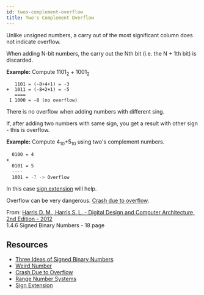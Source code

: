 ```yaml
---
id: twos-complement-overflow
title: Two's Complement Overflow
---
```


Unlike unsigned numbers, a carry out of the most significant column
does not indicate overflow. 

When adding N-bit numbers, the carry out the Nth bit (i.e. the N + 1th bit) is discarded.

**Example:** Compute 1101<sub>2</sub> + 1001<sub>2</sub>

```
   1101 = (-8+4+1) = -3
+  1011 = (-8+2+1) = -5
   ====
 1 1000 = -8 (no overflow)
```

There is no overflow when adding numbers with different sing. 

If, after adding two numbers with same sign, you get a result with other sign - this is overflow.

**Example:** 
Compute 4<sub>10</sub>+5<sub>10</sub> using two's complement numbers.

```sh title="4-bit Overflow"
  0100 = 4
+
  0101 = 5
  ----
  1001 = -7 -> Overflow
```

In this case [sign extension](sign-extension) will help.

<!-- $$
  f(x)=\int_{-\infty}^{\infty}
  \hat f(\xi)\,e^{2 \pi i \xi x}
  \,d\xi
$$ -->

Overflow can be very dangerous. [Crash due to overflow](crash-due-to-overflow).

From: [Harris D. M., Harris S. L. - Digital Design and Computer Architecture, 2nd Edition - 2012](../../books/Digital-design-and-computer-architecture--MIPS-Edition--2012.pdf)  
1.4.6 Signed Binary Numbers - 18 page

## Resources

- [Three Ideas of Signed Binary Numbers](three-ideas-signed-binary-numbers)
- [Weird Number](weird-number)
- [Crash Due to Overflow](crash-due-to-overflow)
- [Range Number Systems](range-number-systems)
- [Sign Extension](sign-extension)